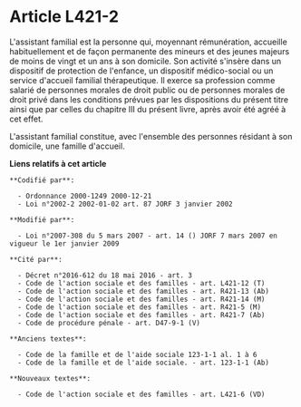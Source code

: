 # Article L421-2

L'assistant familial est la personne qui, moyennant rémunération, accueille habituellement et de façon permanente des mineurs
et des jeunes majeurs de moins de vingt et un ans à son domicile. Son activité s'insère dans un dispositif de protection de
l'enfance, un dispositif médico-social ou un service d'accueil familial thérapeutique. Il exerce sa profession comme salarié
de personnes morales de droit public ou de personnes morales de droit privé dans les conditions prévues par les dispositions
du présent titre ainsi que par celles du chapitre III du présent livre, après avoir été agréé à cet effet.

L'assistant familial constitue, avec l'ensemble des personnes résidant à son domicile, une famille d'accueil.

**Liens relatifs à cet article**

	**Codifié par**:

	  - Ordonnance 2000-1249 2000-12-21
	  - Loi n°2002-2 2002-01-02 art. 87 JORF 3 janvier 2002

	**Modifié par**:

	  - Loi n°2007-308 du 5 mars 2007 - art. 14 () JORF 7 mars 2007 en vigueur le 1er janvier 2009

	**Cité par**:

	  - Décret n°2016-612 du 18 mai 2016 - art. 3
	  - Code de l'action sociale et des familles - art. L421-12 (T)
	  - Code de l'action sociale et des familles - art. R421-13 (Ab)
	  - Code de l'action sociale et des familles - art. R421-14 (M)
	  - Code de l'action sociale et des familles - art. R421-5 (M)
	  - Code de l'action sociale et des familles - art. R421-7 (Ab)
	  - Code de procédure pénale - art. D47-9-1 (V)

	**Anciens textes**:

	  - Code de la famille et de l'aide sociale 123-1-1 al. 1 à 6
	  - Code de la famille et de l'aide sociale. - art. 123-1-1 (Ab)

	**Nouveaux textes**:

	  - Code de l'action sociale et des familles - art. L421-6 (VD)
